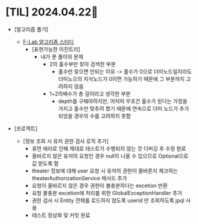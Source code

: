 # [TIL] 2024.04.22📒

  * [알고리즘 풀기]
    * [F-Lab 알고리즘 스터디](https://github.com/elephant97/Algorithm/blob/main/F-Lab/Study/%ED%91%9C%ED%98%84%EA%B0%80%EB%8A%A5%ED%95%9C%EC%9D%B4%EC%A7%84%ED%8A%B8%EB%A6%AC.java)
      * [표현가능한 이진트리]
        * 내가 푼 풀이의 문제
          * 2의 홀수부만 찾아 검색한 부분
            * 홀수만 찾으면 안되는 이유 -> 홀수가 0으로 더미노드일지라도 더미노으의 지삭노드가 0이면 가능하기 때문에 그 부분까지 고려하지 않음
          * 1+2의배수가 총 길이라고 생각한 부분
            * depth를 구해야하지만, 어처피 무조건 홀수가 된다는 가정을 가지고 홀수만 맞추려 했기 때문에 연속으로 더미 노드가 추가되었을 경우의 수를 고려하지 못함

   * [프로젝트]
     * [정보 조회 시 유저 권한 검사 로직 추가]
       * 휴먼 에러로 인해 제대로 테스트가 수행되지 않는 것 디버깅 후 수정 완료
       * 올바르지 않은 유저의 요청인 경우 null이 나올 수 있으므로 Optional으로 값 받도록 함
       * theater 정보에 대해 user 요청 시 유저의 권한이 올바른지 체크하는 theaterAuthorizationService 메서드 추가
       * 요청이 올바르지 않은 경우 권한이 불충분하다는 excetion 반환
       * 요청 불충분 excetion에 처리를 위한 GlobalExceptionHandler 추가 
       * 권한 검사 시 Entity 전체를 로드하지 않도록 userid 만 조회하도록 jpql 사용
       * 테스트 정상화 및 커밋 완료
